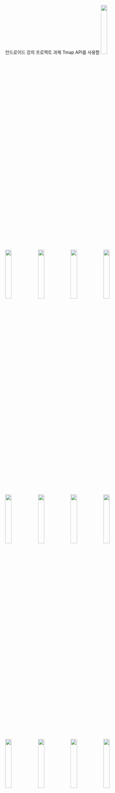 안드로이드 강의 프로젝트 과제
Tmap API를 사용함
<img src="https://user-images.githubusercontent.com/19682509/111780507-dadc3c00-88fa-11eb-9b9d-3014dba8d5c8.jpg" width="20%" height="20%">
<img src="https://user-images.githubusercontent.com/19682509/111780521-ddd72c80-88fa-11eb-80e4-7b51ac942231.jpg" width="20%" height="20%">
<img src="https://user-images.githubusercontent.com/19682509/111780522-de6fc300-88fa-11eb-9682-2114ebc32164.jpg" width="20%" height="20%">
<img src="https://user-images.githubusercontent.com/19682509/111780523-de6fc300-88fa-11eb-87f5-5f6c939eae1e.jpg" width="20%" height="20%">
<img src="https://user-images.githubusercontent.com/19682509/111780525-df085980-88fa-11eb-9fc2-e62535557358.jpg" width="20%" height="20%">
<img src="https://user-images.githubusercontent.com/19682509/111780526-df085980-88fa-11eb-9f7a-28da2ca9280b.jpg" width="20%" height="20%">
<img src="https://user-images.githubusercontent.com/19682509/111780528-dfa0f000-88fa-11eb-8447-991a096727da.jpg" width="20%" height="20%">
<img src="https://user-images.githubusercontent.com/19682509/111780529-dfa0f000-88fa-11eb-9b3a-4a1e2cce3402.jpg" width="20%" height="20%">
<img src="https://user-images.githubusercontent.com/19682509/111780530-e0398680-88fa-11eb-865b-7e86d05001b4.jpg" width="20%" height="20%">
<img src="https://user-images.githubusercontent.com/19682509/111780532-e0d21d00-88fa-11eb-8a4d-b4122c307276.jpg" width="20%" height="20%">
<img src="https://user-images.githubusercontent.com/19682509/111780535-e0d21d00-88fa-11eb-845b-d8c0f60a4e9b.jpg" width="20%" height="20%">
<img src="https://user-images.githubusercontent.com/19682509/111780537-e16ab380-88fa-11eb-95af-628253ac6d8b.jpg" width="20%" height="20%">
<img src="https://user-images.githubusercontent.com/19682509/111780540-e16ab380-88fa-11eb-9d7b-d1002ca0249e.jpg" width="20%" height="20%">

